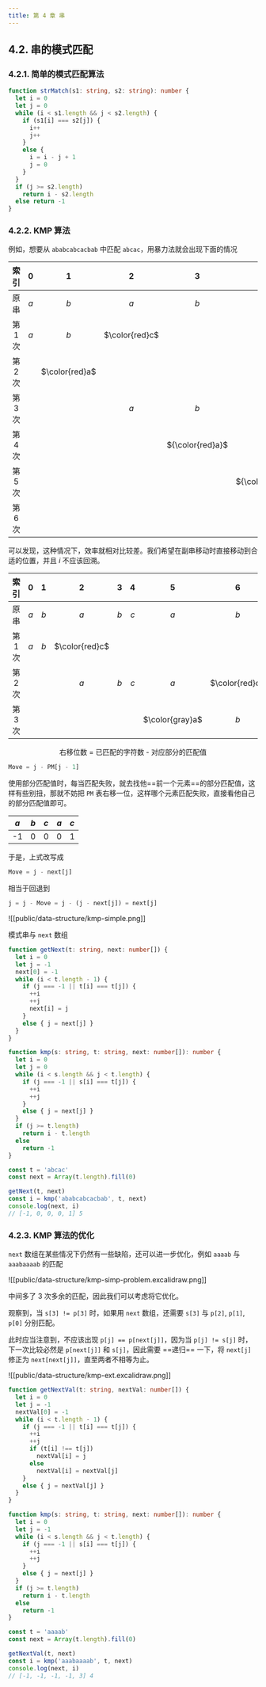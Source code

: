 ```yaml
---
title: 第 4 章 串
---
```


## 4.2. 串的模式匹配

### 4.2.1. 简单的模式匹配算法

```ts
function strMatch(s1: string, s2: string): number {
  let i = 0
  let j = 0
  while (i < s1.length && j < s2.length) {
    if (s1[i] === s2[j]) {
      i++
      j++
    }
    else {
      i = i - j + 1
      j = 0
    }
  }
  if (j >= s2.length)
    return i - s2.length
  else return -1
}
```

### 4.2.2. KMP 算法

例如，想要从 `ababcabcacbab` 中匹配 `abcac`，用暴力法就会出现下面的情况

|  索引   |  0  |       1        |       2        |        3         |        4         |  5  |       6        |  7  |  8  |  9  | 10  | 11  | 12    |
|:-------:|:---:|:--------------:|:--------------:|:----------------:|:----------------:|:---:|:--------------:|:---:|:---:|:---:|:---:|:---:|:---:|
|  原串   | $a$ |      $b$       |      $a$       |       $b$        |       $c$        | $a$ |      $b$       | $c$ | $a$ | $c$ | $b$ | $a$ | $b$ |
| 第 1 次 | $a$ |      $b$       | $\color{red}c$ |                  |                  |     |                |     |     |     |     |     |     |
| 第 2 次 |     | $\color{red}a$ |                |                  |                  |     |                |     |     |     |     |     |     |
| 第 3 次 |     |                |      $a$       |       $b$        |       $c$        | $a$ | $\color{red}c$ |     |     |     |     |     |     |
| 第 4 次 |     |                |                | ${\color{red}a}$ |                  |     |                |     |     |     |     |     |     |
| 第 5 次 |     |                |                |                  | ${\color{red}a}$ |     |                |     |     |     |     |     |     |
| 第 6 次 |     |                |                |                  |                  | $a$ |      $b$       | $c$ | $a$ | $c$ |     |     |     |

可以发现，这种情况下，效率就相对比较差。我们希望在副串移动时直接移动到合适的位置，并且 $i$ 不应该回溯。

|  索引   |  0  |       1        |       2        |        3         |        4         |  5  |       6        |  7  |  8  |  9  | 10  | 11  | 12    |
|:-------:|:---:|:--------------:|:--------------:|:----------------:|:----------------:|:---:|:--------------:|:---:|:---:|:---:|:---:|:---:|:---:|
|  原串   | $a$ |      $b$       |      $a$       |       $b$        |       $c$        | $a$ |      $b$       | $c$ | $a$ | $c$ | $b$ | $a$ | $b$ |
| 第 1 次 | $a$ |      $b$       | $\color{red}c$ |                  |                  |     |                |     |     |     |     |     |     |
| 第 2 次 |     |                |      $a$       |       $b$        |       $c$        | $a$ | $\color{red}c$ |     |     |     |     |     |     |
| 第 3 次 |     |                |                |                  |                  | $\color{gray}a$ |      $b$       | $c$ | $a$ | $c$ |     |     |     |

<p style="text-align: center;">右移位数 = 已匹配的字符数 - 对应部分的匹配值</p>

```js
Move = j - PM[j - 1]
```

使用部分匹配值时，每当匹配失败，就去找他==前一个元素==的部分匹配值，这样有些别扭，那就不妨把 `PM` 表右移一位，这样哪个元素匹配失败，直接看他自己的部分匹配值即可。

| $a$ | $b$ | $c$ | $a$ | $c$ |
|:---:|:---:|:---:|:---:|:---:|
| -1  |  0  |  0  |  0  |  1  |

于是，上式改写成

```js
Move = j - next[j]
```

相当于回退到

```js
j = j - Move = j - (j - next[j]) = next[j]
```

![[public/data-structure/kmp-simple.png]]

模式串与 `next` 数组

```ts
function getNext(t: string, next: number[]) {
  let i = 0
  let j = -1
  next[0] = -1
  while (i < t.length - 1) {
    if (j === -1 || t[i] === t[j]) {
      ++i
      ++j
      next[i] = j
    }
    else { j = next[j] }
  }
}

function kmp(s: string, t: string, next: number[]): number {
  let i = 0
  let j = 0
  while (i < s.length && j < t.length) {
    if (j === -1 || s[i] === t[j]) {
      ++i
      ++j
    }
    else { j = next[j] }
  }
  if (j >= t.length)
    return i - t.length
  else
    return -1
}

const t = 'abcac'
const next = Array(t.length).fill(0)

getNext(t, next)
const i = kmp('ababcabcacbab', t, next)
console.log(next, i)
// [-1, 0, 0, 0, 1] 5
```

### 4.2.3. KMP 算法的优化

`next` 数组在某些情况下仍然有一些缺陷，还可以进一步优化，例如 `aaaab` 与 `aaabaaaab` 的匹配

![[public/data-structure/kmp-simp-problem.excalidraw.png]]

中间多了 3 次多余的匹配，因此我们可以考虑将它优化。

观察到，当 `s[3] != p[3]` 时，如果用 `next` 数组，还需要 `s[3]` 与 `p[2]`, `p[1]`, `p[0]` 分别匹配。

此时应当注意到，不应该出现 `p[j] == p[next[j]]`，因为当 `p[j] != s[j]` 时，下一次比较必然是 `p[next[j]]` 和 `s[j]`，因此需要 ==递归== 一下，将 `next[j]` 修正为 `next[next[j]]`，直至两者不相等为止。

![[public/data-structure/kmp-ext.excalidraw.png]]

```ts
function getNextVal(t: string, nextVal: number[]) {
  let i = 0
  let j = -1
  nextVal[0] = -1
  while (i < t.length - 1) {
    if (j === -1 || t[i] === t[j]) {
      ++i
      ++j
      if (t[i] !== t[j])
        nextVal[i] = j
      else
        nextVal[i] = nextVal[j]
    }
    else { j = nextVal[j] }
  }
}

function kmp(s: string, t: string, next: number[]): number {
  let i = 0
  let j = -1
  while (i < s.length && j < t.length) {
    if (j === -1 || s[i] === t[j]) {
      ++i
      ++j
    }
    else { j = next[j] }
  }
  if (j >= t.length)
    return i - t.length
  else
    return -1
}

const t = 'aaaab'
const next = Array(t.length).fill(0)

getNextVal(t, next)
const i = kmp('aaabaaaab', t, next)
console.log(next, i)
// [-1, -1, -1, -1, 3] 4
```

